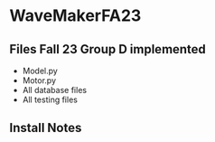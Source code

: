 # WaveMakerFA23

## Files Fall 23 Group D implemented
- Model.py
- Motor.py
- All database files
- All testing files

## Install Notes
